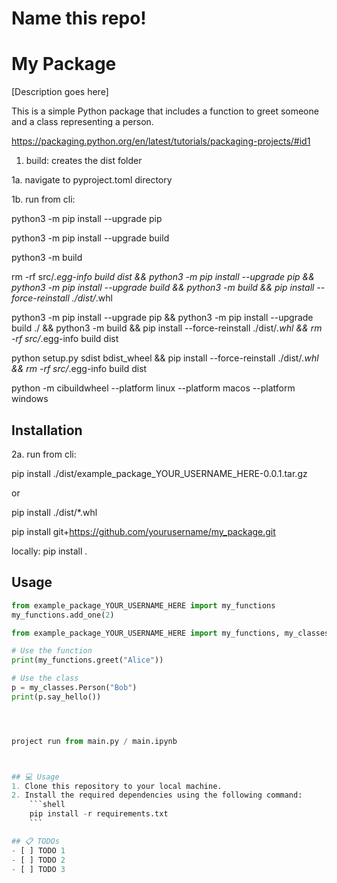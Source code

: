 # Name this repo!

# My Package

[Description goes here]

This is a simple Python package that includes a function to greet someone and a class representing a person.

https://packaging.python.org/en/latest/tutorials/packaging-projects/#id1

1. build: creates the dist folder

1a. navigate to pyproject.toml directory

1b. run from cli:

python3 -m pip install --upgrade pip

python3 -m pip install --upgrade build

python3 -m build


rm -rf src/*.egg-info build dist && python3 -m pip install --upgrade pip &&  python3 -m pip install --upgrade build && python3 -m build && pip install --force-reinstall ./dist/*.whl

python3 -m pip install --upgrade pip &&  python3 -m pip install --upgrade build ./ && python3 -m build && pip install --force-reinstall ./dist/*.whl && rm -rf src/*.egg-info build dist

python setup.py sdist bdist_wheel && pip install --force-reinstall ./dist/*.whl && rm -rf src/*.egg-info build dist


python -m cibuildwheel --platform linux --platform macos --platform windows

## Installation

2a. run from cli:

pip install ./dist/example_package_YOUR_USERNAME_HERE-0.0.1.tar.gz

or

pip install ./dist/*.whl



pip install git+https://github.com/yourusername/my_package.git

locally:
pip install .



## Usage


```python
from example_package_YOUR_USERNAME_HERE import my_functions
my_functions.add_one(2)

from example_package_YOUR_USERNAME_HERE import my_functions, my_classes

# Use the function
print(my_functions.greet("Alice"))

# Use the class
p = my_classes.Person("Bob")
print(p.say_hello())




project run from main.py / main.ipynb



## 💻 Usage
1. Clone this repository to your local machine.
2. Install the required dependencies using the following command:
    ```shell
    pip install -r requirements.txt
    ```

## 📋 TODOs
- [ ] TODO 1
- [ ] TODO 2
- [ ] TODO 3